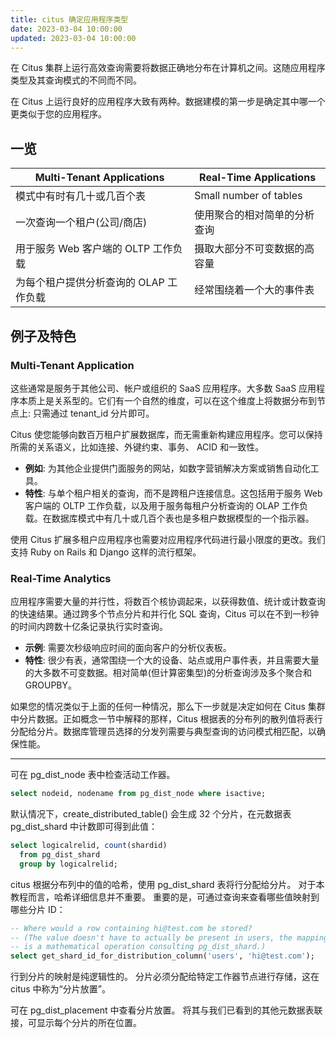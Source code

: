 ```yaml
---
title: citus 确定应用程序类型
date: 2023-03-04 10:00:00
updated: 2023-03-04 10:00:00
---
```


在 Citus 集群上运行高效查询需要将数据正确地分布在计算机之间。这随应用程序类型及其查询模式的不同而不同。

在 Citus 上运行良好的应用程序大致有两种。数据建模的第一步是确定其中哪一个更类似于您的应用程序。

## 一览

| Multi-Tenant Applications | Real-Time Applications |
| --- | --- |
| 模式中有时有几十或几百个表 | Small number of tables |
| 一次查询一个租户(公司/商店) | 使用聚合的相对简单的分析查询 |
| 用于服务 Web 客户端的 OLTP 工作负载 | 摄取大部分不可变数据的高容量 |
| 为每个租户提供分析查询的 OLAP 工作负载 | 经常围绕着一个大的事件表 |

## 例子及特色

### Multi-Tenant Application

这些通常是服务于其他公司、帐户或组织的 SaaS 应用程序。大多数 SaaS 应用程序本质上是关系型的。它们有一个自然的维度，可以在这个维度上将数据分布到节点上: 只需通过 tenant_id 分片即可。

Citus 使您能够向数百万租户扩展数据库，而无需重新构建应用程序。您可以保持所需的关系语义，比如连接、外键约束、事务、 ACID 和一致性。

* **例如**: 为其他企业提供门面服务的网站，如数字营销解决方案或销售自动化工具。
* **特性**: 与单个租户相关的查询，而不是跨租户连接信息。这包括用于服务 Web 客户端的 OLTP 工作负载，以及用于服务每租户分析查询的 OLAP 工作负载。在数据库模式中有几十或几百个表也是多租户数据模型的一个指示器。

使用 Citus 扩展多租户应用程序也需要对应用程序代码进行最小限度的更改。我们支持 Ruby on Rails 和 Django 这样的流行框架。

### Real-Time Analytics

应用程序需要大量的并行性，将数百个核协调起来，以获得数值、统计或计数查询的快速结果。通过跨多个节点分片和并行化 SQL 查询，Citus 可以在不到一秒钟的时间内跨数十亿条记录执行实时查询。

* **示例**: 需要次秒级响应时间的面向客户的分析仪表板。
* **特性**: 很少有表，通常围绕一个大的设备、站点或用户事件表，并且需要大量的大多数不可变数据。相对简单(但计算密集型)的分析查询涉及多个聚合和 GROUPBY。

如果您的情况类似于上面的任何一种情况，那么下一步就是决定如何在 Citus 集群中分片数据。正如概念一节中解释的那样，Citus 根据表的分布列的散列值将表行分配给分片。数据库管理员选择的分发列需要与典型查询的访问模式相匹配，以确保性能。

- - -

可在 pg_dist_node 表中检查活动工作器。

```sql
select nodeid, nodename from pg_dist_node where isactive;
```

默认情况下，create_distributed_table() 会生成 32 个分片，在元数据表 pg_dist_shard 中计数即可得到此值：

```sql
select logicalrelid, count(shardid)
  from pg_dist_shard
  group by logicalrelid;
```

citus 根据分布列中的值的哈希，使用 pg_dist_shard 表将行分配给分片。 对于本教程而言，哈希详细信息并不重要。 重要的是，可通过查询来查看哪些值映射到哪些分片 ID：

```sql
-- Where would a row containing hi@test.com be stored?
-- (The value doesn't have to actually be present in users, the mapping
-- is a mathematical operation consulting pg_dist_shard.)
select get_shard_id_for_distribution_column('users', 'hi@test.com');
```

行到分片的映射是纯逻辑性的。 分片必须分配给特定工作器节点进行存储，这在 citus 中称为“分片放置”。

可在 pg_dist_placement 中查看分片放置。 将其与我们已看到的其他元数据表联接，可显示每个分片的所在位置。




